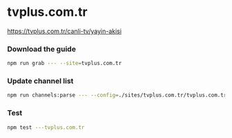 # tvplus.com.tr

https://tvplus.com.tr/canli-tv/yayin-akisi

### Download the guide

```sh
npm run grab --- --site=tvplus.com.tr
```

### Update channel list

```sh
npm run channels:parse --- --config=./sites/tvplus.com.tr/tvplus.com.tr.config.js --output=./sites/tvplus.com.tr/tvplus.com.tr.channels.xml
```

### Test

```sh
npm test ---tvplus.com.tr
```
